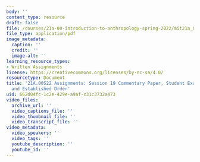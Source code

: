 ```yaml
---
body: ''
content_type: resource
draft: false
file: /courses/21a-00-introduction-to-anthropology-spring-2022/mit21a_00s22_sess19paper_ex1.pdf
file_type: application/pdf
image_metadata:
  caption: ''
  credit: ''
  image-alt: ''
learning_resource_types:
- Written Assignments
license: https://creativecommons.org/licenses/by-nc-sa/4.0/
resourcetype: Document
title: '21A.00S22 Assignments: Session 19 Commentary Paper, Student Example 1: Rituals
  and Established Order'
uid: 662d04fc-1c2e-429e-a9af-c31c3732a473
video_files:
  archive_url: ''
  video_captions_file: ''
  video_thumbnail_file: ''
  video_transcript_file: ''
video_metadata:
  video_speakers: ''
  video_tags: ''
  youtube_description: ''
  youtube_id: ''
---
```

